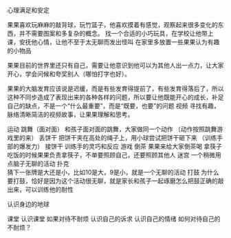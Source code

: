 心理满足和安定

果果喜欢玩麻麻的敲背球，玩竹篮子，他喜欢摸着有感觉，观察起来很多变化的东西，并不需要图案和多复杂的概念。
	找一个合适的小巧玩具，在学校让他带上课，安抚他心情，让他不至于太无聊而发出怪叫
	在家里多放置一些果果认为有趣的小物品

果果目前的世界里还只有自己，需要让他意识到他可以为其他人出一点力，让大家开心，学会问候和夸奖别人（哪怕打字也好）。

果果的大脑发育应该说是迟缓，而是有些发育得提前了，有些发育得落后了，所以这种不同步造成了表现出来的各种各样的问题，所以要让他既能开心的成长，补足自己的缺点，不是一个“什么最重要”，而是“既要，也要”的问题
视频
寻找有趣，脉络清晰简洁的视频故事，让果果理解和思考。


运动
跳舞（面对面）
	和孩子面对面的跳舞，大家做同一个动作 （动作按照跳舞游戏里的来）
丢饼干
	把饼干夹在高处的绳子上，用小球尝试把饼干砸下来 （训练手部的爆发力）
接饼干
	训练手的灵巧和反应
游戏
倒茶
	果果来给大家倒茶喝
拿筷子
	吃饭的时候果果负责拿筷子，不单要照顾自己，还要照顾其他人
迷宫
	一个稍微用点脑子无聊的活动
扑克  
	猜下一张牌是大还是小，比如10是大，9是小，就是一个无聊的活动
打鼓
	为什么要打鼓，恰好是因为这个活动很无聊，就是家长和孩子一起琢磨怎么把鼓正确的敲出来，可以训练他的耐性


认识身边的地球

课堂
认识课堂
如果对待不耐烦
	认识自己的诉求
	认识自己的情绪
	如何对待自己的不耐烦？
